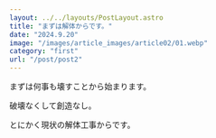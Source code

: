 ```yaml
---
layout: ../../layouts/PostLayout.astro
title: "まずは解体からです。"
date: "2024.9.20"
image: "/images/article_images/article02/01.webp"
category: "first"
url: "/post/post2"
---
```


まずは何事も壊すことから始まります。

破壊なくして創造なし。

とにかく現状の解体工事からです。
